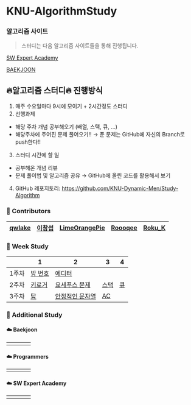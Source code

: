 # KNU-AlgorithmStudy

### 알고리즘 사이트

> 스터디는 다음 알고리즘 사이트들을 통해 진행됩니다.

[SW Expert Academy](https://swexpertacademy.com/main/main.do)

[BAEKJOON](https://www.acmicpc.net/)



## :fire:알고리즘 스터디:fire: 진행방식

1. 매주 수요일마다 9시에 모이기 + 2시간정도 스터디
2. 선행과제
 - 해당 주차 개념 공부해오기 (배열, 스택, 큐, ...)
 - 해당주차에 주어진 문제 풀어오기!!
→ 푼 문제는 GitHub에 자신의 Branch로 push한다!!
3. 스터디 시간에 할 일
 - 공부해온 개념 리뷰
 - 문제 풀이법 및 알고리즘 공유
→ GitHub에 올린 코드를 활용해서 보기
4. GitHub 레포지토리: https://github.com/KNU-Dynamic-Men/Study-Algorithm



### :rainbow: Contributors
| [qwlake](https://github.com/qwlake) | [이창섭](https://github.com/ventulus95) | [LimeOrangePie](https://github.com/jungin500) | [Roooqee](https://github.com/qufwnfahs) | [Roku_K](https://github.com/rokuta1059) |
| ---- | ---- | ---- | ---- | ---- |



### :rainbow: Week Study

| | 1 | 2 | 3 | 4 |
| :----: | --------------- | ------------- | -------------- | -------------- |
| 1주차  | [방 번호](https://www.acmicpc.net/problem/1475)| [에디터](https://www.acmicpc.net/problem/1406) | | |
| 2주차  | [키로거](https://www.acmicpc.net/problem/5397)| [요세푸스 문제](https://www.acmicpc.net/problem/1158) | [스택](https://www.acmicpc.net/problem/10828) | [큐](https://www.acmicpc.net/problem/10845) |
| 3주차  | [탑](https://www.acmicpc.net/problem/2493) | [안정적인 문자열](https://www.acmicpc.net/problem/4889) | [AC](https://www.acmicpc.net/problem/5430) | |
                    

### :rainbow: Additional Study

#### :cloud: Baekjoon

|      |      |      |      |
| ---- | ---- | ---- | ---- |
|      |      |      |      |



#### :cloud: Programmers

|      |      |      |      |
| ---- | ---- | ---- | ---- |
|      |      |      |      |



#### :cloud: SW Expert Academy

|      |      |      |      |
| ---- | ---- | ---- | ---- |
|      |      |      |      |


